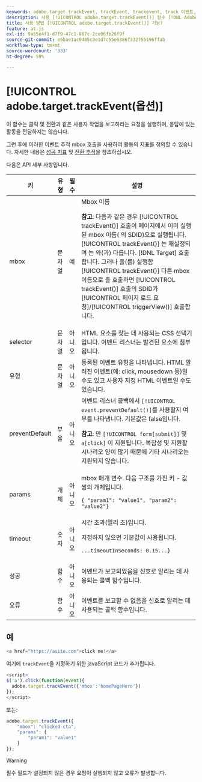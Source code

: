 ```yaml
---
keywords: adobe.target.trackEvent, trackEvent, trackevent, track 이벤트, at.js, 함수, 함수, preventDefault, preventdefault, prevent default, prevent default, adobe.target.trackEvent
description: 사용 [!UICONTROL adobe.target.trackEvent()] 함수 [!DNL Adobe Target] at.js JavaScript 라이브러리를 실행하여 사이트에서 클릭 및 전환과 같은 사용자 작업을 보고하도록 요청을 실행합니다.
title: 사용 방법 [!UICONTROL adobe.target.trackEvent()] 기능?
feature: at.js
exl-id: 9a55e4f1-d7f9-47c1-867c-2ce06fb26f9f
source-git-commit: e5bae1ac9485c3e1d7c55e6386f332755196ffab
workflow-type: tm+mt
source-wordcount: '333'
ht-degree: 59%

---
```


# [!UICONTROL adobe.target.trackEvent(옵션)]

이 함수는 클릭 및 전환과 같은 사용자 작업을 보고하라는 요청을 실행하며, 응답에 있는 활동을 전달하지는 않습니다.

그런 후에 이러한 이벤트 추적 mbox 호출을 사용하여 활동의 지표를 정의할 수 있습니다. 자세한 내용은 [성공 지표](https://experienceleague.adobe.com/docs/target/using/activities/success-metrics/success-metrics.html) 및 [전환 추적](../how-to-deployatjs/implement-target-without-a-tag-manager.md#track-conversions)을 참조하십시오.

다음은 API 세부 사항입니다.

| 키 | 유형 | 필수 | 설명 |
|--- |--- |--- |--- |
| mbox | 문자열 | 예 | Mbox 이름<P>**참고**: 다음과 같은 경우 [!UICONTROL trackEvent()] 호출이 페이지에서 이미 실행된 mbox 이름( 의 SDID)으로 실행됩니다. [!UICONTROL trackEvent()] 는 재설정되며 는 와(과) 다릅니다. [!DNL Target] 호출합니다. 그러나 을(를) 실행함 [!UICONTROL trackEvent()] 다른 mbox 이름으로 을 호출하면 [!UICONTROL trackEvent()] 호출의 SDID가 [!UICONTROL 페이지 로드 요청]/[!UICONTROL triggerView()] 호출합니다. |
| selector | 문자열 | 아니오 | HTML 요소를 찾는 데 사용되는 CSS 선택기입니다. 이벤트 리스너는 발견된 요소에 첨부됩니다. |
| 유형 | 문자열 | 아니오 | 등록된 이벤트 유형을 나타냅니다. HTML 알려진 이벤트(예: click, mousedown 등)일 수도 있고 사용자 지정 HTML 이벤트일 수도 있습니다. |
| preventDefault | 부울 | 아니오 | 이벤트 리스너 콜백에서 `[!UICONTROL event.preventDefault()]`를 사용할지 여부를 나타냅니다. 기본값은 false입니다.<P>**참고**: 만 `[!UICONTROL form[submit]]` 및 `a[click]` 이 지원됩니다. 복잡성 및 지원할 시나리오 양이 많기 때문에 기타 시나리오는 지원되지 않습니다. |
| params | 개체 | 아니오 | mbox 매개 변수. 다음 구조를 가진 키 - 값 쌍의 개체입니다.<P>`{ "param1": "value1", "param2": "value2"}` |
| timeout | 숫자 | 아니오 | 시간 초과(밀리 초)입니다. <P>지정하지 않으면 기본값이 사용됩니다.<P>`...timeoutInSeconds: 0.15...}` |
| 성공 | 함수 | 아니오 | 이벤트가 보고되었음을 신호로 알리는 데 사용되는 콜백 함수입니다. |
| 오류 | 함수 | 아니오 | 이벤트를 보고할 수 없음을 신호로 알리는 데 사용되는 콜백 함수입니다. |

## 예

```javascript {line-numbers="true"}
<a href="https://asite.com">click me!</a> 
```

여기에 `trackEvent`을 지정하기 위한 javaScript 코드가 추가됩니다.

```javascript {line-numbers="true"}
<script> 
$('a').click(function(event){ 
  adobe.target.trackEvent({'mbox':'homePageHero'}) 
}); 
</script> 
```

또는:

```javascript {line-numbers="true"}
adobe.target.trackEvent({ 
    "mbox": "clicked-cta", 
    "params": { 
        "param1": "value1" 
    } 
});
```

>[!WARNING]
>
>필수 필드가 설정되지 않은 경우 요청이 실행되지 않고 오류가 발생합니다.

